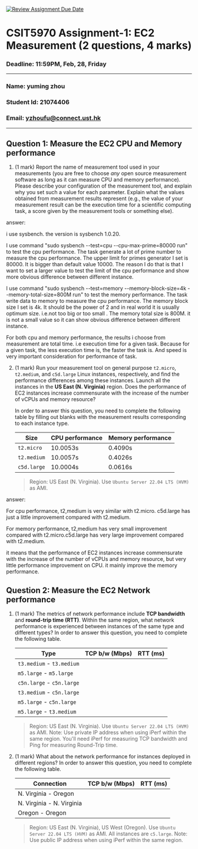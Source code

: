 [![Review Assignment Due Date](https://classroom.github.com/assets/deadline-readme-button-22041afd0340ce965d47ae6ef1cefeee28c7c493a6346c4f15d667ab976d596c.svg)](https://classroom.github.com/a/IAASVEAZ)
# CSIT5970 Assignment-1: EC2 Measurement (2 questions, 4 marks)

### Deadline: 11:59PM, Feb, 28, Friday

---

### Name: yuming zhou
### Student Id: 21074406
### Email: yzhoufu@connect.ust.hk
---

## Question 1: Measure the EC2 CPU and Memory performance

1. (1 mark) Report the name of measurement tool used in your measurements (you are free to choose *any* open source measurement software as long as it can measure CPU and memory performance). Please describe your configuration of the measurement tool, and explain why you set such a value for each parameter. Explain what the values obtained from measurement results represent (e.g., the value of your measurement result can be the execution time for a scientific computing task, a score given by the measurement tools or something else).


 
 answer: 
 
i use sysbench. the version is sysbench 1.0.20.
    
I use command "sudo sysbench --test=cpu --cpu-max-prime=80000 run" to test the cpu performance. The task generate a lot of prime number to measure the cpu performance. The upper limit for primes generator I set is 80000. It is bigger than default value 10000. The reason I do that is that I want to set a larger value to test the limit of the cpu performance and show more obvious difference between different instance.
    
I use command "sudo sysbench --test=memory --memory-block-size=4k --memory-total-size=800M run" to test the memory performance. The task write data to memory to measure the cpu performance. The memory block size I set is 4k. It should be the power of 2 and in real world it is usually optimum size. i.e.not too big or too small . The memory total size is 800M. it is not a small value so it can show obvious difference between different instance.

For both cpu and memory performance, the results i choose from measurement are total time. i.e execution time for a given task. Because for a given task,  the less execution time is, the faster the task is. And speed is very important consideration for performance of task.

2. (1 mark) Run your measurement tool on general purpose `t2.micro`, `t2.medium`, and `c5d.large` Linux instances, respectively, and find the performance differences among these instances. Launch all the instances in the **US East (N. Virginia)** region. Does the performance of EC2 instances increase commensurate with the increase of the number of vCPUs and memory resource?

    In order to answer this question, you need to complete the following table by filling out blanks with the measurement results corresponding to each instance type.

    | Size        | CPU performance | Memory performance |
    | ----------- | --------------- | ------------------ |
    | `t2.micro` |            10.0053s     |        0.4090s            |
    | `t2.medium`  |        10.0057s         |  0.4026s                  |
    | `c5d.large` |     10.0004s            |          0.0616s          |

    > Region: US East (N. Virginia). Use `Ubuntu Server 22.04 LTS (HVM)` as AMI.


answer: 

For cpu performance, t2,medium is very similar with t2.micro. c5d.large has just a little improvement compared with t2.medium.
    
For memory performance, t2,medium has very small improvement compared with t2.micro.c5d.large has very large improvement compared with t2.medium.

it means that the performance of EC2 instances increase commensurate with the increase of the number of vCPUs and memory resource, but very little performance improvement on CPU. it mainly improve the memory performance.

## Question 2: Measure the EC2 Network performance

1. (1 mark) The metrics of network performance include **TCP bandwidth** and **round-trip time (RTT)**. Within the same region, what network performance is experienced between instances of the same type and different types? In order to answer this question, you need to complete the following table.

    | Type                      | TCP b/w (Mbps) | RTT (ms) |
    | ------------------------- | -------------- | -------- |
    | `t3.medium` - `t3.medium` |                |          |
    | `m5.large` - `m5.large`   |                |          |
    | `c5n.large` - `c5n.large` |                |          |
    | `t3.medium` - `c5n.large` |                |          |
    | `m5.large` - `c5n.large`  |                |          |
    | `m5.large` - `t3.medium`  |                |          |

    > Region: US East (N. Virginia). Use `Ubuntu Server 22.04 LTS (HVM)` as AMI. Note: Use private IP address when using iPerf within the same region. You'll need iPerf for measuring TCP bandwidth and Ping for measuring Round-Trip time.

2. (1 mark) What about the network performance for instances deployed in different regions? In order to answer this question, you need to complete the following table.

    | Connection                | TCP b/w (Mbps) | RTT (ms) |
    | ------------------------- | -------------- | -------- |
    | N. Virginia - Oregon      |                |          |
    | N. Virginia - N. Virginia |                |          |
    | Oregon - Oregon           |                |          |
 
    > Region: US East (N. Virginia), US West (Oregon). Use `Ubuntu Server 22.04 LTS (HVM)` as AMI. All instances are `c5.large`. Note: Use public IP address when using iPerf within the same region.
